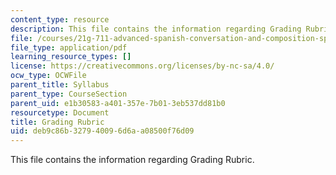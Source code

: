 ```yaml
---
content_type: resource
description: This file contains the information regarding Grading Rubric.
file: /courses/21g-711-advanced-spanish-conversation-and-composition-spring-2014/deb9c86b327940096d6aa08500f76d09_MIT21G_711S14_Grad_Rub.pdf
file_type: application/pdf
learning_resource_types: []
license: https://creativecommons.org/licenses/by-nc-sa/4.0/
ocw_type: OCWFile
parent_title: Syllabus
parent_type: CourseSection
parent_uid: e1b30583-a401-357e-7b01-3eb537dd81b0
resourcetype: Document
title: Grading Rubric
uid: deb9c86b-3279-4009-6d6a-a08500f76d09
---
```

This file contains the information regarding Grading Rubric.